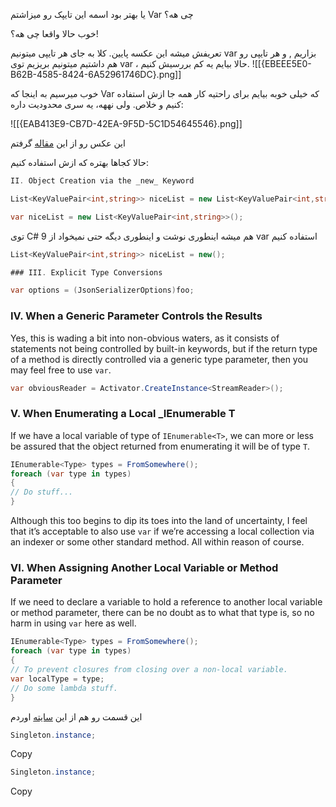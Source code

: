 یا بهتر بود اسمه این تایپک رو میزاشتم Var چی هه؟

خوب حالا واقعا چی هه؟!

تعریفش میشه این عکسه پایین. کلا به جای هر تایپی میتونیم var بزاریم , و هر تایپی رو هم داشتیم میتونیم بریزیم توی var ، حالا بیایم یه کم بررسیش کنیم.
![[{EBEEE5E0-B62B-4585-8424-6A52961746DC}.png]]

خوب میرسیم به اینجا که Var که خیلی خوبه بیایم برای راحتیه کار همه جا ازش استفاده کنیم و خلاص. ولی نههه، یه سری محدودیت داره:

![[{EAB413E9-CB7D-42EA-9F5D-5C1D54645546}.png]]

این عکس رو از این [مقاله](https://l.vrgl.ir/r?ad=1&l=https%3A%2F%2Fwww.researchgate.net%2Fpublication%2F328999651_To_var_or_not_to_var_how_do_C_developers_use_and_misuse_implicit_and_explicit_typing&si=wgr0u9lbec6d&st=post&k=gkLDvJJjk%2BrI5gmWL0WhAqme%2FwQedIm%2BmJ56fmvjzPQ%3D) گرفتم

حالا کجاها بهتره که ازش استفاده کنیم:

```csharp
II. Object Creation via the _new_ Keyword

List<KeyValuePair<int,string>> niceList = new List<KeyValuePair<int,string>>();

var niceList = new List<KeyValuePair<int,string>>();
```

توی C# 9 هم میشه اینطوری نوشت و اینطوری دیگه حتی نمیخواد از var استفاده کنیم

```csharp
List<KeyValuePair<int,string>> niceList = new();

### III. Explicit Type Conversions

var options = (JsonSerializerOptions)foo;
```

### IV. When a Generic Parameter Controls the Results

Yes, this is wading a bit into non-obvious waters, as it consists of statements not being controlled by built-in keywords, but if the return type of a method is directly controlled via a generic type parameter, then you may feel free to use `var`.

```csharp
var obviousReader = Activator.CreateInstance<StreamReader>();
```

### V. When Enumerating a Local _IEnumerable T 

If we have a local variable of type of `IEnumerable<T>`, we can more or less be assured that the object returned from enumerating it will be of type `T`.

```csharp
IEnumerable<Type> types = FromSomewhere();
foreach (var type in types)
{
// Do stuff...
}
```

Although this too begins to dip its toes into the land of uncertainty, I feel that it’s acceptable to also use `var` if we’re accessing a local collection via an indexer or some other standard method. All within reason of course.

### VI. When Assigning Another Local Variable or Method Parameter

If we need to declare a variable to hold a reference to another local variable or method parameter, there can be no doubt as to what that type is, so no harm in using `var` here as well.

```csharp
IEnumerable<Type> types = FromSomewhere();
foreach (var type in types)
{
// To prevent closures from closing over a non-local variable.
var localType = type;
// Do some lambda stuff.
}
```

این قسمت رو هم از این [سایته](https://l.vrgl.ir/r?ad=1&l=https%3A%2F%2Fbadecho.com%2Findex.php%2F2021%2F01%2F11%2Fwhen-to-use-var%2F&si=wgr0u9lbec6d&st=post&k=8dAg2Cldxu0TNdtb63Pn75a8HVfX6N%2FASyvbSiABIyQ%3D) اوردم

```csharp
Singleton.instance;
```

Copy

```csharp
Singleton.instance;
```

Copy

